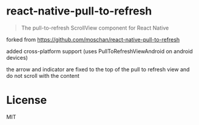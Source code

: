 # react-native-pull-to-refresh
> The pull-to-refresh ScrollView component for React Native

forked from https://github.com/moschan/react-native-pull-to-refresh

added cross-platform support (uses PullToRefreshViewAndroid on android devices)

the arrow and indicator are fixed to the top of the pull to refresh view and do not scroll with the content


# License
MIT


